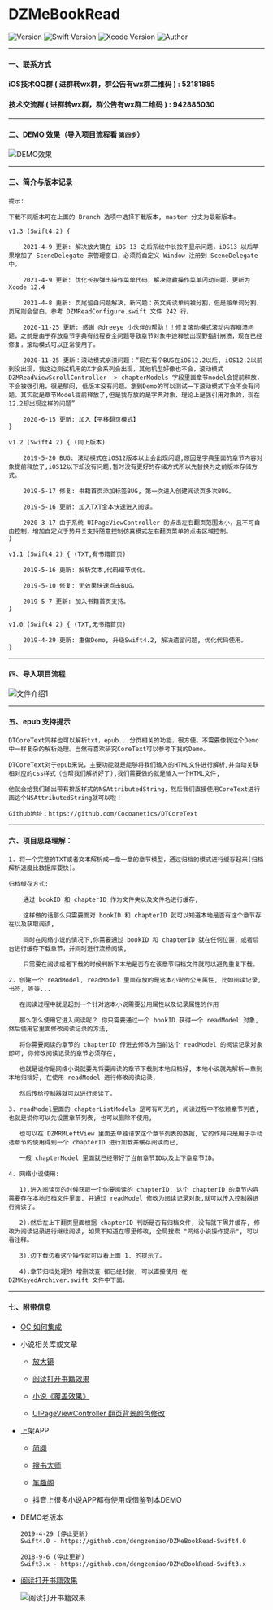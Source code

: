 # DZMeBookRead

![Version](https://img.shields.io/badge/Version-1.3-orange.svg)
![Swift Version](https://img.shields.io/badge/Swift-4.2-orange.svg)
![Xcode Version](https://img.shields.io/badge/Xcode-12.4-orange.svg)
![Author](https://img.shields.io/badge/Author-DZM-blue.svg)

***

#### 一、联系方式

#### iOS技术QQ群 ( 进群转wx群，群公告有wx群二维码 ) :  52181885 
#### 技术交流群 ( 进群转wx群，群公告有wx群二维码 ) : 942885030

***

#### 二、DEMO 效果（导入项目流程看 `第四步`）

![DEMO效果](gif_0.gif)

***

#### 三、简介与版本记录

```
提示: 

下载不同版本可在上面的 Branch 选项中选择下载版本, master 分支为最新版本。

v1.3 (Swift4.2) {

    2021-4-9 更新: 解决放大镜在 iOS 13 之后系统中长按不显示问题，iOS13 以后苹果增加了 SceneDelegate 来管理窗口，必须将自定义 Window 注册到 SceneDelegate 中。
    
    2021-4-9 更新: 优化长按弹出操作菜单代码，解决隐藏操作菜单闪动问题，更新为 Xcode 12.4
    
    2021-4-8 更新: 页尾留白问题解决，新问题：英文阅读单纯被分割，但是按单词分割，页尾则会留白，参考 DZMReadConfigure.swift 文件 242 行。
    
    2020-11-25 更新: 感谢 @dreeye 小伙伴的帮助！！修复滚动模式滚动内容崩溃问题，之前是由于存放章节字典有线程安全问题导致章节对象中途释放出现野指针崩溃，现在已经修复，滚动模式可以正常使用了。 

    2020-11-25 更新：滚动模式崩溃问题：“现在有个BUG在iOS12.2以后, iOS12.2以前到没出现，我这边测试机用的X才会系列会出现，其他机型好像也不会，滚动模式 DZMReadViewScrollController -> chapterModels 字段里面章节model会提前释放，不会被强引用，很是郁闷, 低版本没有问题。拿到Demo的可以测试一下滚动模式下会不会有问题。其实就是章节Model提前释放了,但是我存放的是字典对象，理论上是强引用对象的，现在12.2却出现这样的问题”

    2020-6-15 更新: 加入【平移翻页模式】
}

v1.2 (Swift4.2) { (同上版本)

    2019-5-20 BUG: 滚动模式在iOS12版本以上会出现闪退,原因是字典里面的章节内容对象提前释放了,iOS12以下却没有问题,暂时没有更好的存储方式所以先替换为之前版本存储方式。
    
    2019-5-17 修复: 书籍首页添加标签BUG, 第一次进入创建阅读页多次BUG。

    2019-5-16 更新: 加入TXT全本快速进入阅读。

    2020-3-17 由于系统 UIPageViewController 的点击左右翻页范围太小，且不可自由控制，增加自定义手势开关支持随意控制仿真模式左右翻页菜单的点击区域控制。
}

v1.1 (Swift4.2) { (TXT,有书籍首页)

    2019-5-16 更新: 解析文本,代码细节优化。
    
    2019-5-10 修复: 无效果快速点击BUG。
    
    2019-5-7 更新: 加入书籍首页支持。
}

v1.0 (Swift4.2) { (TXT,无书籍首页)

    2019-4-29 更新: 重做Demo, 升级Swift4.2, 解决遗留问题, 优化代码使用。
}
```

***

#### 四、导入项目流程

![文件介绍1](icon_0.png)

***

#### 五、epub 支持提示

```
DTCoreText同样也可以解析txt，epub...分页相关的功能，很方便。不需要像我这个Demo中一样复杂的解析处理。当然有喜欢研究CoreText可以参考下我的Demo。

DTCoreText对于epub来说，主要功能就是能够将我们输入的HTML文件进行解析,并自动关联相对应的css样式（也帮我们解析好了),我们需要做的就是输入一个HTML文件,

他就会给我们输出带有排版样式的NSAttributedString，然后我们直接使用CoreText进行画这个NSAttributedString就可以啦！

Github地址：https://github.com/Cocoanetics/DTCoreText
```

***

#### 六、项目思路理解：

    1. 将一个完整的TXT或者文本解析成一章一章的章节模型，通过归档的模式进行缓存起来(归档解析速度比数据库要快)。

    归档缓存方式:

        通过 bookID 和 chapterID 作为文件夹以及文件名进行缓存,

        这样做的话那么只需要面对 bookID 和 chapterID 就可以知道本地是否有这个章节存在以及获取阅读,
        
        同时在网络小说的情况下,你需要通过 bookID 和 chapterID 就在任何位置，或者后台进行缓存下载章节，并同时进行流畅阅读,
        
        只需要在阅读或者下载的时候判断下本地是否存在该章节归档文件就可以避免重复下载。
        
    2. 创建一个 readModel, readModel 里面存放的是这本小说的公用属性, 比如阅读记录, 书签, 等等...

       在阅读过程中就是起到一个针对这本小说需要公用属性以及记录属性的作用
       
       那么怎么使用它进入阅读呢？ 你只需要通过一个 bookID 获得一个 readModel 对象, 然后使用它里面修改阅读记录的方法, 
       
       将你需要阅读的章节的 chapterID 传进去修改为当前这个 readModel 的阅读记录对象即可, 你修改阅读记录的章节必须存在,
       
       也就是说你是网络小说就要先将要阅读的章节下载到本地归档好, 本地小说就先解析一章到本地归档好, 在使用 readModel 进行修改阅读记录,
       
       然后传给控制器就可以进行阅读了。
       
    3. readModel里面的 chapterListModels 是可有可无的, 阅读过程中不依赖章节列表, 也就是说你可以先设置章节列表, 也可以删除不使用,

       也可以在 DZMRMLeftView 里面去单独请求这个章节列表的数据, 它的作用只是用于手动选章节的使用得到一个 chapterID 进行加载并缓存阅读而已,
       
       一般 chapterModel 里面就已经带好了当前章节ID以及上下章章节ID。
       
    4. 网络小说使用:
        
       1).进入阅读页的时候获取一个你要阅读的 chapterID, 这个 chapterID 的章节内容需要存在本地归档文件里面, 并通过 readModel 修改为阅读记录对象,就可以传入控制器进行阅读了。
       
       2).然后在上下翻页里面根据 chapterID 判断是否有归档文件, 没有就下周并缓存, 修改为阅读记录进行继续阅读, 如果不知道在哪里修改, 全局搜索 "网络小说操作提示", 可以看注释。
       
       3).边下载边看这个操作就可以看上面 1. 的提示了。
       
       4).章节归档处理的 增删改查 都已经封装, 可以直接使用 在 DZMKeyedArchiver.swift 文件中下面。

***

#### 七、附带信息

* [OC 如何集成](https://github.com/dengzemiao/OCDZMeBookRead)

* 小说相关库或文章

    * [放大镜](https://github.com/dengzemiao/DZMMagnifierView)

    * [阅读打开书籍效果](https://github.com/dengzemiao/DZMAnimatedTransitioning)

    * [小说《覆盖效果》](https://github.com/dengzemiao/DZMCoverAnimation)

    * [UIPageViewController 翻页背景颜色修改](https://juejin.cn/post/6877454461199974408) 

* 上架APP

    * [简阅](https://apps.apple.com/cn/app/id1494994480)

    * [搜书大师](https://apps.apple.com/cn/app/id1523194349)

    * [笔趣阁](https://apps.apple.com/cn/app/id1367152987)

    * 抖音上很多小说APP都有使用或借鉴到本DEMO

* DEMO老版本

    ```
    2019-4-29 (停止更新)
    Swift4.0 - https://github.com/dengzemiao/DZMeBookRead-Swift4.0

    2018-9-6 (停止更新)
    Swift3.x - https://github.com/dengzemiao/DZMeBookRead-Swift3.x
    ```
    
* [阅读打开书籍效果](https://github.com/dengzemiao/DZMAnimatedTransitioning)

    ![阅读打开书籍效果](gif_1.gif)
